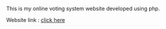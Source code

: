 This is my online voting system website developed using php.

Website link : [click here](http://jeelanibaba.infinityfreeapp.com/index.php)
